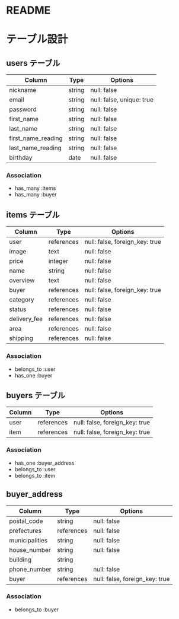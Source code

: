 # README
# テーブル設計

## users テーブル

| Column              | Type   | Options                   |
| ------------------- | ------ | ------------------------- |
| nickname            | string | null: false               |
| email               | string | null: false, unique: true |
| password            | string | null: false               |
| first_name          | string | null: false               |
| last_name           | string | null: false               |
| first_name_reading  | string | null: false               |
| last_name_reading   | string | null: false               |
| birthday            | date   | null: false               |

### Association

- has_many :items
- has_many :buyer



## items テーブル

| Column        | Type           | Options                        |
| ------------- | -------------- | ------------------------------ |
| user          | references     | null: false, foreign_key: true |
| image         | text           | null: false                    |
| price         | integer        | null: false                    |
| name          | string         | null: false                    |
| overview      | text           | null: false                    |
| buyer         | references     | null: false, foreign_key: true |
| category      | references     | null: false                    |
| status        | references     | null: false                    |
| delivery_fee  | references     | null: false                    |
| area          | references     | null: false                    |
| shipping      | references     | null: false                    |

### Association

- belongs_to :user
- has_one :buyer

## buyers テーブル

| Column            | Type        | Options                        |
| ----------------- | ----------- | ------------------------------ |
| user              | references  | null: false, foreign_key: true |
| item              | references  | null: false, foreign_key: true |

### Association

- has_one :buyer_address
- belongs_to :user
- belongs_to :item

## buyer_address

| Column         | Type       | Options                        |
| -------------- | ---------- | ------------------------------ |
| postal_code    | string     | null: false                    |
| prefectures    | references | null: false                    |
| municipalities | string     | null: false                    |
| house_number   | string     | null: false                    |
| building       | string     |                                |
| phone_number   | string     | null: false                    |
| buyer          | references | null: false, foreign_key: true |

### Association

- belongs_to :buyer